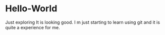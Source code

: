 # Hello-World
Just exploring
It is looking good.
I m just starting to learn using git and it is quite a  experience for me.
